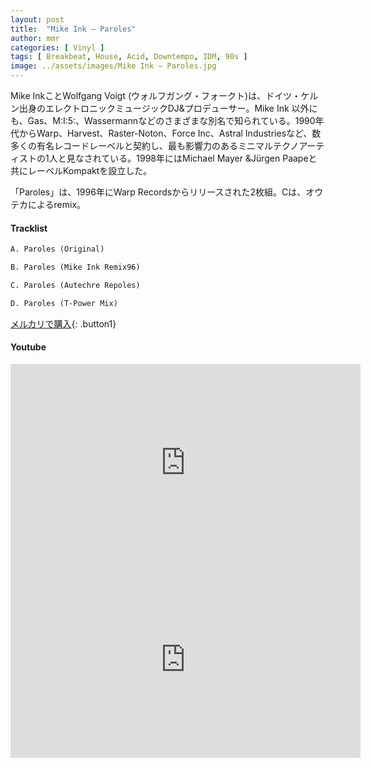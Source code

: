 ```yaml
---
layout: post
title:  "Mike Ink – Paroles"
author: mmr
categories: [ Vinyl ]
tags: [ Breakbeat, House, Acid, Downtempo, IDM, 90s ]
image: ../assets/images/Mike Ink – Paroles.jpg
---
```


Mike InkことWolfgang Voigt (ウォルフガング・フォークト)は、ドイツ・ケルン出身のエレクトロニックミュージックDJ&プロデューサー。Mike Ink 以外にも、Gas、M:I:5:、Wassermannなどのさまざまな別名で知られている。1990年代からWarp、Harvest、Raster-Noton、Force Inc、Astral Industriesなど、数多くの有名レコードレーベルと契約し、最も影響力のあるミニマルテクノアーティストの1人と見なされている。1998年にはMichael Mayer &Jürgen Paapeと共にレーベルKompaktを設立した。

「Paroles」は、1996年にWarp Recordsからリリースされた2枚組。Cは、オウテカによるremix。

#### Tracklist
```md
A. Paroles (Original)

B. Paroles (Mike Ink Remix96)

C. Paroles (Autechre Repoles)

D. Paroles (T-Power Mix)
```

[メルカリで購入](https://jp.mercari.com/item/m88490100026?afid=6142608987){: .button1}

#### Youtube
<iframe width="560" height="315" src="https://www.youtube.com/embed/fJhRo5K4iKg?si=MDAzKT8aHl6yGIZg" title="YouTube video player" frameborder="0" allow="accelerometer; autoplay; clipboard-write; encrypted-media; gyroscope; picture-in-picture; web-share" referrerpolicy="strict-origin-when-cross-origin" allowfullscreen></iframe>

<iframe width="560" height="315" src="https://www.youtube.com/embed/SnlkebRUuf0?si=OdnjI_HnB_gRfT9n" title="YouTube video player" frameborder="0" allow="accelerometer; autoplay; clipboard-write; encrypted-media; gyroscope; picture-in-picture; web-share" referrerpolicy="strict-origin-when-cross-origin" allowfullscreen></iframe>